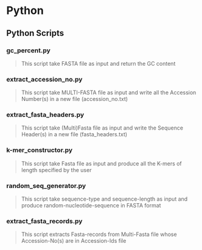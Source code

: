 # Python
## Python Scripts
### gc_percent.py
> This script take FASTA file as input and return the GC content
### extract_accession_no.py
> This script take MULTI-FASTA file as input and write all the Accession Number(s) in a new file (accession_no.txt)
### extract_fasta_headers.py
> This script take (Multi)Fasta file as input and write the Sequence Header(s) in a new file (fasta_headers.txt)
### k-mer_constructor.py
> This script take Fasta file as input and produce all the K-mers of length specified by the user
### random_seq_generator.py
> This script take sequence-type and sequence-length as input and produce random-nucleotide-sequence in FASTA format
### extract_fasta_records.py
> This script extracts Fasta-records from Multi-Fasta file whose Accession-No(s) are in Accession-Ids file
